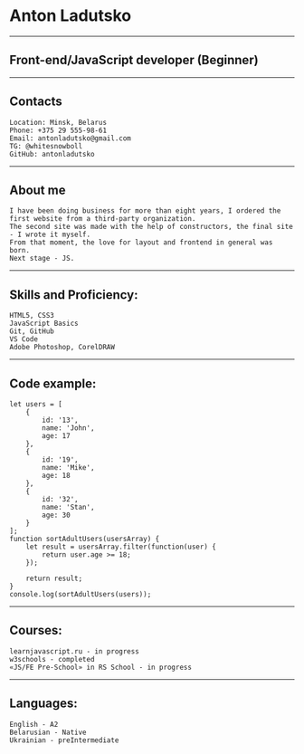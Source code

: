 # Anton Ladutsko
---
## Front-end/JavaScript developer (Beginner)
***
## Contacts
    Location: Minsk, Belarus
    Phone: +375 29 555-98-61
    Email: antonladutsko@gmail.com
    TG: @whitesnowboll
    GitHub: antonladutsko
***
## About me
    I have been doing business for more than eight years, I ordered the first website from a third-party organization. 
    The second site was made with the help of constructors, the final site - I wrote it myself. 
    From that moment, the love for layout and frontend in general was born. 
    Next stage - JS.
***
## Skills and Proficiency:
    HTML5, CSS3
    JavaScript Basics
    Git, GitHub
    VS Code
    Adobe Photoshop, CorelDRAW
***
## Code example:
    let users = [
        {
            id: '13',
            name: 'John',
            age: 17
        },
        {
            id: '19',
            name: 'Mike',
            age: 18
        },
        {
            id: '32',
            name: 'Stan',
            age: 30
        }
    ];
    function sortAdultUsers(usersArray) {
        let result = usersArray.filter(function(user) {
            return user.age >= 18;
        });

        return result;
    }
    console.log(sortAdultUsers(users)); 
***
## Courses:
    learnjavascript.ru - in progress
    w3schools - completed
    «JS/FE Pre-School» in RS School - in progress
***
## Languages:
    English - A2
    Belarusian - Native
    Ukrainian - preIntermediate